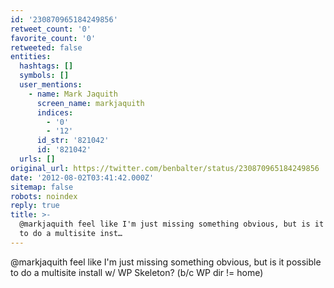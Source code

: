 ```yaml
---
id: '230870965184249856'
retweet_count: '0'
favorite_count: '0'
retweeted: false
entities:
  hashtags: []
  symbols: []
  user_mentions:
    - name: Mark Jaquith
      screen_name: markjaquith
      indices:
        - '0'
        - '12'
      id_str: '821042'
      id: '821042'
  urls: []
original_url: https://twitter.com/benbalter/status/230870965184249856
date: '2012-08-02T03:41:42.000Z'
sitemap: false
robots: noindex
reply: true
title: >-
  @markjaquith feel like I'm just missing something obvious, but is it possible
  to do a multisite inst…
---
```


@markjaquith feel like I'm just missing something obvious, but is it possible to do a multisite install w/ WP Skeleton? (b/c WP dir != home)